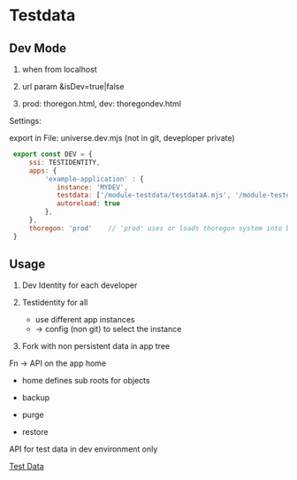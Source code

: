 # Testdata

## Dev Mode

1) when from localhost
2) url param &isDev=true|false

3) prod: thoregon.html, dev: thoregondev.html

Settings:

export in File: universe.dev.mjs (not in git, deveploper private)

````javascript
 export const DEV = {
     ssi: TESTIDENTITY,
     apps: {
         'example-application' : { 
            instance: 'MYDEV', 
            testdata: ['/module-testdata/testdataA.mjs', '/module-testdata/testdataB.mjs', '/module-testdata/testdataC.mjs'],
            autoreload: true 
         },
     },
     thoregon: 'prod'    // 'prod' uses or loads thoregon system into browser cache from repo ; 'dev' loads also thoregon system via the dev server
 }
````

## Usage
1) Dev Identity for each developer

2) Testidentity for all
    - use different app instances
    - -> config (non git) to select the instance

3) Fork with non persistent data in app tree

Fn -> API on the app home

- home defines sub roots for objects

- backup
- purge
- restore

API for test data in dev environment only

[Test Data](testdata.md)
